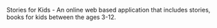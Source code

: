 Stories for Kids - An online web based application that includes stories, books for kids between the ages 3-12.
